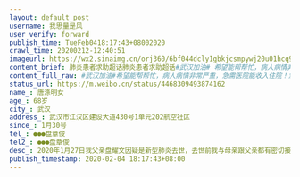 ```yaml
---
layout: default_post
username: 我思量是风
user_verify: forward
publish_time: TueFeb0418:17:43+08002020
crawl_time: 20200212-12:40:51
imageurl: https://wx2.sinaimg.cn/orj360/6bf044dcly1gbkjcsmpywj20u01hcq9h.jpg,https://wx3.sinaimg.cn/orj360/6bf044dcly1gbkjcsdmymj20nf15mdjd.jpg,https://wx4.sinaimg.cn/orj360/6bf044dcly1gbkjcsxbhdj21d80rpgta.jpg,https://wx4.sinaimg.cn/orj360/6bf044dcly1gbkjct5lnsj20u01hcq6l.jpg,https://wx2.sinaimg.cn/orj360/6bf044dcly1gbkjctcxuvj210l0klgrx.jpg,https://wx3.sinaimg.cn/orj360/6bf044dcly1gbkjctnfeaj21ap0qa7es.jpg
content_brief: 肺炎患者求助超话肺炎患者求助超话#武汉加油# 希望能帮帮忙，病人病情非常严重，急需医院能收入住院！急需入院治疗！急需入院治疗！！！【姓名】唐涤明     女【年龄】68岁【所在城市】武汉【所在小区、社区】武汉市江汉区建设大道430号1单元202航空社区【患病时间】1月30号【联系方式】 ...全文
content_full_raw: #武汉加油#希望能帮帮忙，病人病情非常严重，急需医院能收入住院！急需入院治疗！急需入院治疗！！！【姓名】唐涤明女【年龄】68岁【所在城市】武汉【所在小区、社区】武汉市江汉区建设大道430号1单元202航空社区【患病时间】1月30号【联系方式】●●●盘章俊【其他紧急联系人】●●●盘章俊【病情描述】2020年1月27日我父亲盘耀文因疑是新型肺炎去世，去世前我与母亲跟父亲都有密切接触，1月30日开始，我母亲也出现了发热情况，2月1日到武汉市第三医院（军工医院就诊），拍片结果显示有感染症状！医生开药后回家隔离服药治疗。之后几天，我母亲咳嗽和发烧症状逐渐加重，还有呼吸困难的情况，2月3日，在第三医院做核酸检测显示为阳性！2月4日，再次到第三医院拍片检查，发现病情发展严重了很多，急需入院治疗！急需入院治疗！急需入院治疗！！！
status_url: https://m.weibo.cn/status/4468309493874162
name_: 唐涤明女
age_: 68岁
city_: 武汉
address_: 武汉市江汉区建设大道430号1单元202航空社区
since_: 1月30号
tel_: ●●●盘章俊
tel2_: ●●●盘章俊
desc_: 2020年1月27日我父亲盘耀文因疑是新型肺炎去世，去世前我与母亲跟父亲都有密切接触，1月30日开始，我母亲也出现了发热情况，2月1日到武汉市第三医院（军工医院就诊），拍片结果显示有感染症状！医生开药后回家隔离服药治疗。之后几天，我母亲咳嗽和发烧症状逐渐加重，还有呼吸困难的情况，2月3日，在第三医院做核酸检测显示为阳性！2月4日，再次到第三医院拍片检查，发现病情发展严重了很多，急需入院治疗！急需入院治疗！急需入院治疗！！！
publish_timestamp: 2020-02-04 18:17:43+08:00
---
```

